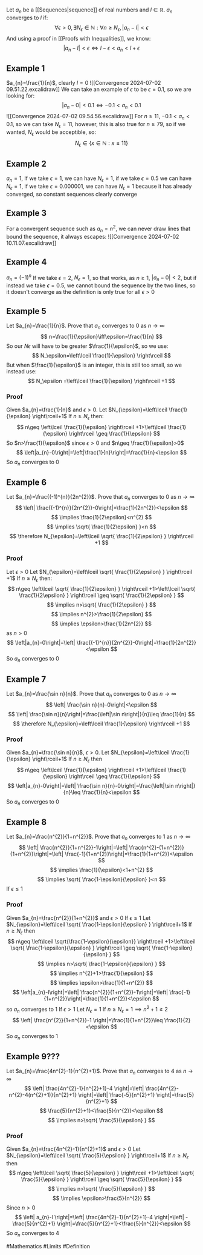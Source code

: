Let $a_{n}$ be a [[Sequences|sequence]] of real numbers and $l\in\mathbb{R}$. $a_{n}$ converges to $l$ if:
$$
\forall\epsilon>0,\exists N_{\epsilon}\in\mathbb{N}:\forall n\geq N_{\epsilon},\left|a_{n}-l\right|<\epsilon
$$
And using a proof in [[Proofs with Inequalities]], we know:
$$
\left|a_{n}-l\right|<\epsilon\iff l-\epsilon<a_{n}<l+\epsilon
$$
## Example 1
$a_{n}=\frac{1}{n}$, clearly $l=0$
![[Convergence 2024-07-02 09.51.22.excalidraw]]
We can take an example of $\epsilon$ to be $\epsilon=0.1$, so we are looking for:
$$
\left|a_{n}-0\right|<0.1\iff-0.1<a_{n}<0.1
$$
![[Convergence 2024-07-02 09.54.56.excalidraw]]
For $n\geq 11$, $-0.1<a_{n}<0.1$, so we can take $N_{\epsilon}=11$, however, this is also true for $n\geq 79$, so if we wanted, $N_{\epsilon}$ would be acceptible, so:
$$
N_{\epsilon}\in\{ x \in\mathbb{N}:x\geq 11 \}
$$
## Example 2
$a_{n}=1$,
If we take $\epsilon=1$, we can have $N_{\epsilon}=1$, if we take $\epsilon=0.5$ we can have $N_{\epsilon}=1$, if we take $\epsilon=0.000001$, we can have $N_{\epsilon}=1$ because it has already converged, so constant sequences clearly converge
## Example 3
For a convergent sequence such as $a_{n}=n^{2}$, we can never draw lines that bound the sequence, it always escapes:
![[Convergence 2024-07-02 10.11.07.excalidraw]]

## Example 4
$a_{n}=(-1)^{n}$
If we take $\epsilon=2$, $N_{\epsilon}=1$, so that works, as $n\geq 1$, $\left|a_{n}-0\right|<2$, but if instead we take $\epsilon=0.5$, we cannot bound the sequence by the two lines, so it doesn't converge as the definition is only true for all $\epsilon>0$
## Example 5
Let $a_{n}=\frac{1}{n}$. Prove that $a_{n}$ converges to 0 as $n\to \infty$
$$
n=\frac{1}{\epsilon}\iff\epsilon=\frac{1}{n}
$$
So our $N\epsilon$ will have to be greater $\frac{1}{\epsilon}$, so we use:
$$
N_\epsilon=\left\lceil  \frac{1}{\epsilon}  \right\rceil 
$$
But when $\frac{1}{\epsilon}$ is an integer, this is still too small, so we instead use:
$$
N_\epsilon =\left\lceil  \frac{1}{\epsilon}  \right\rceil +1
$$
### Proof
Given $a_{n}=\frac{1}{n}$ and $\epsilon>0$. Let $N_{\epsilon}=\left\lceil  \frac{1}{\epsilon}  \right\rceil+1$
If $n\geq N_{\epsilon}$ then:
$$
n\geq \left\lceil  \frac{1}{\epsilon}  \right\rceil +1>\left\lceil  \frac{1}{\epsilon}  \right\rceil \geq \frac{1}{\epsilon}
$$
So $n>\frac{1}{\epsilon}$ since $\epsilon>0$ and $n\geq \frac{1}{\epsilon}>0$
$$
\left|a_{n}-0\right|=\left|\frac{1}{n}\right|=\frac{1}{n}<\epsilon
$$
So $a_{n}$ converges to 0
## Example 6
Let $a_{n}=\frac{(-1)^{n}}{2n^{2}}$. Prove that $a_{n}$ converges to 0 as $n\to \infty$
$$
\left| \frac{(-1)^{n}}{2n^{2}}-0\right|=\frac{1}{2n^{2}}<\epsilon 
$$
$$
\implies \frac{1}{2\epsilon}<n^{2}
$$
$$
\implies \sqrt{ \frac{1}{2\epsilon} }<n
$$
$$
\therefore N_{\epsilon}=\left\lceil  \sqrt{ \frac{1}{2\epsilon} }  \right\rceil +1
$$
### Proof
Let $\epsilon>0$
Let $N_{\epsilon}=\left\lceil  \sqrt{ \frac{1}{2\epsilon} }  \right\rceil +1$
 If $n\geq N_{\epsilon}$ then:
 $$
n\geq \left\lceil  \sqrt{ \frac{1}{2\epsilon} }  \right\rceil +1>\left\lceil  \sqrt{ \frac{1}{2\epsilon} }  \right\rceil \geq \sqrt{ \frac{1}{2\epsilon} }
$$
$$
\implies n>\sqrt{ \frac{1}{2\epsilon} }
$$
$$
\implies n^{2}>\frac{1}{2\epsilon}
$$
$$
\implies \epsilon>\frac{1}{2n^{2}}
$$
as $n>0$
$$
\left|a_{n}-0\right|=\left| \frac{(-1)^{n}}{2n^{2}}-0\right|=\frac{1}{2n^{2}}<\epsilon
$$
So $a_{n}$ converges to 0
## Example 7
Let $a_{n}=\frac{\sin n}{n}$. Prove that $a_{n}$ converges to 0 as $n \to \infty$
$$
\left| \frac{\sin n}{n}-0\right|<\epsilon 
$$
$$
\left| \frac{\sin n}{n}\right|=\frac{\left|\sin n\right|}{n}\leq \frac{1}{n}
$$
$$
\therefore N_{\epsilon}=\left\lceil  \frac{1}{\epsilon}  \right\rceil +1
$$

### Proof
Given $a_{n}=\frac{\sin n}{n}$, $\epsilon>0$. Let $N_{\epsilon}=\left\lceil  \frac{1}{\epsilon}  \right\rceil+1$
If $n\geq N_{\epsilon}$ then
$$
n\geq \left\lceil  \frac{1}{\epsilon}  \right\rceil +1>\left\lceil  \frac{1}{\epsilon}  \right\rceil \geq \frac{1}{\epsilon}
$$
$$
\left|a_{n}-0\right|=\left| \frac{\sin n}{n}-0\right|=\frac{\left|\sin n\right|}{n}\leq \frac{1}{n}<\epsilon
$$
So $a_{n}$ converges to 0
## Example 8
Let $a_{n}=\frac{n^{2}}{1+n^{2}}$. Prove that $a_{n}$ converges to 1 as $n\to \infty$
$$
\left| \frac{n^{2}}{1+n^{2}}-1\right|=\left| \frac{n^{2}-(1+n^{2})}{1+n^{2}}\right|=\left| \frac{-1}{1+n^{2}}\right|=\frac{1}{1+n^{2}}<\epsilon 
$$
$$
\implies \frac{1}{\epsilon}<1+n^{2}
$$
$$
\implies \sqrt{ \frac{1-\epsilon}{\epsilon} }<n
$$
If $\epsilon \leq 1$
### Proof
Given $a_{n}=\frac{n^{2}}{1+n^{2}}$ and $\epsilon>0$ 
If $\epsilon \leq 1$
Let $N_{\epsilon}=\left\lceil  \sqrt{ \frac{1-\epsilon}{\epsilon} }  \right\rceil+1$
If $n\geq N_{\epsilon}$ then
$$
n\geq \left\lceil  \sqrt{\frac{1-\epsilon}{\epsilon}}  \right\rceil +1>\left\lceil  \sqrt{ \frac{1-\epsilon}{\epsilon} }  \right\rceil \geq \sqrt{ \frac{1-\epsilon}{\epsilon} }
$$
$$
\implies n>\sqrt{ \frac{1-\epsilon}{\epsilon} }
$$
$$
\implies n^{2}+1>\frac{1}{\epsilon}
$$
$$
\implies \epsilon>\frac{1}{1+n^{2}}
$$
$$
\left|a_{n}-l\right|=\left| \frac{n^{2}}{1+n^{2}}-1\right|=\left| \frac{-1}{1+n^{2}}\right|=\frac{1}{1+n^{2}}<\epsilon
$$
so $a_{n}$ converges to 1
If $\epsilon>1$
Let $N_{\epsilon}=1$
If $n\geq N_{\epsilon}=1\implies n^{2}+1\geq 2$
$$
\left| \frac{n^{2}}{1+n^{2}}-1 \right|=\frac{1}{1+n^{2}}\leq \frac{1}{2}<\epsilon
$$
So $a_{n}$ converges to 1
## Example 9???
Let $a_{n}=\frac{4n^{2}-1}{n^{2}+1}$. Prove that $a_{n}$ converges to 4 as $n\to \infty$
$$
\left| \frac{4n^{2}-1}{n^{2}+1}-4 \right|=\left| \frac{4n^{2}-n^{2}-4(n^{2}+1)}{n^{2}+1} \right|=\left| \frac{-5}{n^{2}+1} \right|=\frac{5}{n^{2}+1}
$$
$$
\frac{5}{n^{2}+1}<\frac{5}{n^{2}}<\epsilon 
$$
$$
\implies n>\sqrt{ \frac{5}{\epsilon} }
$$
### Proof
Given $a_{n}=\frac{4n^{2}-1}{n^{2}+1}$ and $\epsilon>0$
Let $N_{\epsilon}=\left\lceil  \sqrt{ \frac{5}{\epsilon} }  \right\rceil+1$
If $n\geq N_{\epsilon}$ then
$$
n\geq \left\lceil  \sqrt{ \frac{5}{\epsilon} }  \right\rceil +1>\left\lceil  \sqrt{ \frac{5}{\epsilon} }  \right\rceil \geq \sqrt{ \frac{5}{\epsilon} }
$$
$$
\implies n>\sqrt{ \frac{5}{\epsilon} }
$$
$$
\implies \epsilon>\frac{5}{n^{2}}
$$
Since $n>0$
$$
\left| a_{n}-l \right|=\left| \frac{4n^{2}-1}{n^{2}+1}-4 \right|=\left| -\frac{5}{n^{2}+1} \right|=\frac{5}{n^{2}+1}<\frac{5}{n^{2}}<\epsilon
$$
So $a_{n}$ converges to 4

#Mathematics #Limits #Definition 